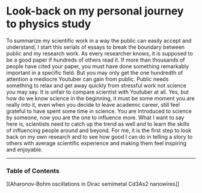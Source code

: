 # Look-back on my personal journey to physics study
To summarize my scientific work in a way the public can easily accept and understand, I start this serials of essays to break the boundary between public and my research work. As every researcher knows, it is supposed to be a good paper if hundreds of others read it. If more than thousands of people have cited your paper, you must have done something remarkably important in a specific field. But you may only get the one hundredth of attention a mediocre Youtuber can gain from public. Public needs something to relax and get away quickly from stressful work not science you may say. It is unfair to compare scientist with Youtuber at all. Yes, but how do we know science in the beginning, it must be some moment you are really into it, even when you decide to leave academic career, still feel grateful to have spent some time in science. You are introduced to science by someone, now you are the one to influence more.  What I want to say here is, scientists need to catch up the trend as well and to learn the skills of influencing people around and beyond. For me, it is the first step to look back on my own research and to see how good I can do in telling a story to others with average scientific experience and making them feel inspiring and enjoyable.

---
### Table of Contents
[[Aharonov-Bohm oscillations in Dirac semimetal Cd3As2 nanowires]]
